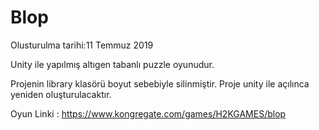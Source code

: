 # Blop
Olusturulma tarihi:11 ‎Temmuz‎ 2019

Unity ile yapılmış altıgen tabanlı puzzle oyunudur. 

 
 Projenin library klasörü boyut sebebiyle silinmiştir. Proje unity ile açılınca yeniden oluşturulacaktır.
 
 Oyun Linki : https://www.kongregate.com/games/H2KGAMES/blop
